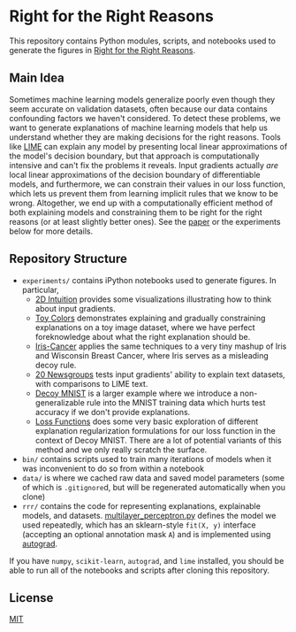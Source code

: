 # Right for the Right Reasons

This repository contains Python modules, scripts, and notebooks used to generate the figures in [Right for the Right Reasons](https://arxiv.org/abs/1703.03717).

## Main Idea

Sometimes machine learning models generalize poorly even though they seem accurate on validation datasets, often because our data contains confounding factors we haven't considered. To detect these problems, we want to generate explanations of machine learning models that help us understand whether they are making decisions for the right reasons. Tools like [LIME](https://github.com/marcotcr/lime) can explain any model by presenting local linear approximations of the model's decision boundary, but that approach is computationally intensive and can't fix the problems it reveals. Input gradients actually _are_ local linear approximations of the decision boundary of differentiable models, and furthermore, we can constrain their values in our loss function, which lets us prevent them from learning implicit rules that we know to be wrong. Altogether, we end up with a computationally efficient method of both explaining models and constraining them to be right for the right reasons (or at least slightly better ones). See the [paper](https://arxiv.org/abs/1703.03717) or the experiments below for more details.

## Repository Structure

- `experiments/` contains iPython notebooks used to generate figures. In particular,
    - [2D Intuition](./experiments/2D%20Intuition.ipynb) provides some visualizations illustrating how to think about input gradients.
    - [Toy Colors](./experiments/Toy%20Colors.ipynb) demonstrates explaining and gradually constraining explanations on a toy image dataset, where we have perfect foreknowledge about what the right explanation should be.
    - [Iris-Cancer](./experiments/Iris-Cancer.ipynb) applies the same techniques to a very tiny mashup of Iris and Wisconsin Breast Cancer, where Iris serves as a misleading decoy rule.
    - [20 Newsgroups](./experiments/20%20Newsgroups.ipynb) tests input gradients' ability to explain text datasets, with comparisons to LIME text.
    - [Decoy MNIST](./experiments/Decoy%20MNIST.ipynb) is a larger example where we introduce a non-generalizable rule into the MNIST training data which hurts test accuracy if we don't provide explanations.
    - [Loss Functions](./experiments/Loss%20Functions.ipynb) does some very basic exploration of different explanation regularization formulations for our loss function in the context of Decoy MNIST. There are a lot of potential variants of this method and we only really scratch the surface.
- `bin/` contains scripts used to train many iterations of models when it was inconvenient to do so from within a notebook
- `data/` is where we cached raw data and saved model parameters (some of which is `.gitignore`d, but will be regenerated automatically when you clone)
- `rrr/` contains the code for representing explanations, explainable models, and datasets. [multilayer_perceptron.py](./rrr/multilayer_perceptron.py) defines the model we used repeatedly, which has an sklearn-style `fit(X, y)` interface (accepting an optional annotation mask `A`) and is implemented using [autograd](https://github.com/HIPS/autograd).

If you have `numpy`, `scikit-learn`, `autograd`, and `lime` installed, you should be able to run all of the notebooks and scripts after cloning this repository.

## License

[MIT](https://opensource.org/licenses/MIT)
